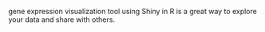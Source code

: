 
gene expression visualization tool using Shiny in R is a great way to explore your data and share with others.
